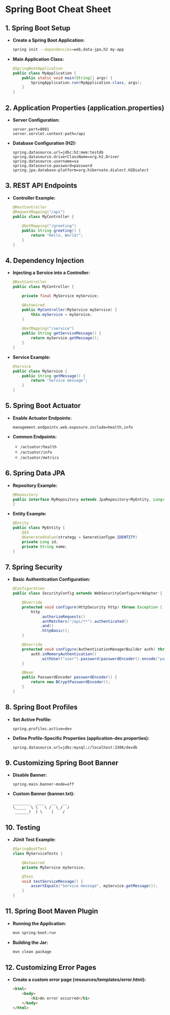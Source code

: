 
# Spring Boot Cheat Sheet

## 1. Spring Boot Setup
- **Create a Spring Boot Application:**
  ```bash
  spring init --dependencies=web,data-jpa,h2 my-app
  ```

- **Main Application Class:**
  ```java
  @SpringBootApplication
  public class MyApplication {
      public static void main(String[] args) {
          SpringApplication.run(MyApplication.class, args);
      }
  }
  ```

## 2. Application Properties (application.properties)
- **Server Configuration:**
  ```properties
  server.port=8081
  server.servlet.context-path=/api
  ```

- **Database Configuration (H2):**
  ```properties
  spring.datasource.url=jdbc:h2:mem:testdb
  spring.datasource.driverClassName=org.h2.Driver
  spring.datasource.username=sa
  spring.datasource.password=password
  spring.jpa.database-platform=org.hibernate.dialect.H2Dialect
  ```

## 3. REST API Endpoints
- **Controller Example:**
  ```java
  @RestController
  @RequestMapping("/api")
  public class MyController {
      
      @GetMapping("/greeting")
      public String greeting() {
          return "Hello, World!";
      }
  }
  ```

## 4. Dependency Injection
- **Injecting a Service into a Controller:**
  ```java
  @RestController
  public class MyController {

      private final MyService myService;

      @Autowired
      public MyController(MyService myService) {
          this.myService = myService;
      }
      
      @GetMapping("/service")
      public String getServiceMessage() {
          return myService.getMessage();
      }
  }
  ```

- **Service Example:**
  ```java
  @Service
  public class MyService {
      public String getMessage() {
          return "Service message";
      }
  }
  ```

## 5. Spring Boot Actuator
- **Enable Actuator Endpoints:**
  ```properties
  management.endpoints.web.exposure.include=health,info
  ```

- **Common Endpoints:**
  - `/actuator/health`
  - `/actuator/info`
  - `/actuator/metrics`

## 6. Spring Data JPA
- **Repository Example:**
  ```java
  @Repository
  public interface MyRepository extends JpaRepository<MyEntity, Long> {
  }
  ```

- **Entity Example:**
  ```java
  @Entity
  public class MyEntity {
      @Id
      @GeneratedValue(strategy = GenerationType.IDENTITY)
      private Long id;
      private String name;
  }
  ```

## 7. Spring Security
- **Basic Authentication Configuration:**
  ```java
  @Configuration
  public class SecurityConfig extends WebSecurityConfigurerAdapter {

      @Override
      protected void configure(HttpSecurity http) throws Exception {
          http
              .authorizeRequests()
              .antMatchers("/api/**").authenticated()
              .and()
              .httpBasic();
      }

      @Override
      protected void configure(AuthenticationManagerBuilder auth) throws Exception {
          auth.inMemoryAuthentication()
              .withUser("user").password(passwordEncoder().encode("password")).roles("USER");
      }

      @Bean
      public PasswordEncoder passwordEncoder() {
          return new BCryptPasswordEncoder();
      }
  }
  ```

## 8. Spring Boot Profiles
- **Set Active Profile:**
  ```properties
  spring.profiles.active=dev
  ```

- **Define Profile-Specific Properties (application-dev.properties):**
  ```properties
  spring.datasource.url=jdbc:mysql://localhost:3306/devdb
  ```

## 9. Customizing Spring Boot Banner
- **Disable Banner:**
  ```properties
  spring.main.banner-mode=off
  ```

- **Custom Banner (banner.txt):**
  ```
  ________  ____   __   __
  \_____  \ \   \ /  \_/  /
   ______)  ) \    |    /
  ```

## 10. Testing
- **JUnit Test Example:**
  ```java
  @SpringBootTest
  class MyServiceTests {

      @Autowired
      private MyService myService;

      @Test
      void testServiceMessage() {
          assertEquals("Service message", myService.getMessage());
      }
  }
  ```

## 11. Spring Boot Maven Plugin
- **Running the Application:**
  ```bash
  mvn spring-boot:run
  ```

- **Building the Jar:**
  ```bash
  mvn clean package
  ```

## 12. Customizing Error Pages
- **Create a custom error page (resources/templates/error.html):**
  ```html
  <html>
      <body>
          <h1>An error occurred</h1>
      </body>
  </html>
  ```
